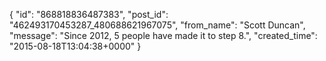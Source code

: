  {
   "id": "868818836487383",
   "post_id": "462493170453287_480688621967075",
   "from_name": "Scott Duncan",
   "message": "Since 2012, 5 people have made it to step 8.",
   "created_time": "2015-08-18T13:04:38+0000"
 }
